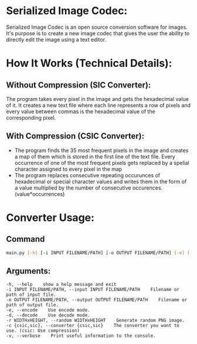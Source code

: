 # Serialized Image Codec:
Serialized Image Codec is an open source conversion software for images. It's purpose is to create a new image codec that gives the user the ability to directly edit the image using a text editor.

# How It Works (Technical Details):
## Without Compression (SIC Converter):
The program takes every pixel in the image and gets the hexadecimal value of it. It creates a new text file where each line represents a row of pixels and every value between commas is the hexadecimal value of the corresponding pixel.
## With Compression (CSIC Converter):
* The program finds the 35 most frequent pixels in the image and creates a map of them which is stored in the first line of the text file. Every occurrence of one of the most frequent pixels gets replaced by a spelial character assigned to every pixel in the map
* The program replaces consecutive repeating occurunces of hexadecimal or special character values and writes them in the form of a value multiplied by the number of consecutive occurences. (value*occurrences)

# Converter Usage:
## Command
```bash
main.py [-h] [-i INPUT FILENAME/PATH] [-o OUTPUT FILENAME/PATH] [-e] [-d] [-r WIDTHxHEIGHT] [-c {csic,sic}] [-v]
```

## Arguments:
```
-h, --help    show a help message and exit
-i INPUT FILENAME/PATH, --input INPUT FILENAME/PATH    Filename or path of input file.
-o OUTPUT FILENAME/PATH, --output OUTPUT FILENAME/PATH    Filename or path of output file.
-e, --encode    Use encode mode.
-d, --decode    Use decode mode.
-r WIDTHxHEIGHT, --random WIDTHxHEIGHT    Generate random PNG image.
-c {csic,sic}, --converter {csic,sic}    The converter you want to use. (csic: Use compression)
-v, --verbose    Print useful information to the console.
```